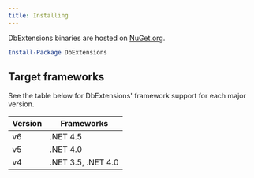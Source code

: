 ```yaml
---
title: Installing
---
```


DbExtensions binaries are hosted on [NuGet.org](https://www.nuget.org/packages/DbExtensions).

```powershell
Install-Package DbExtensions
```

Target frameworks
-----------------
See the table below for DbExtensions' framework support for each major version.

Version | Frameworks
------- | ----------
v6      | .NET 4.5
v5      | .NET 4.0
v4      | .NET 3.5, .NET 4.0

